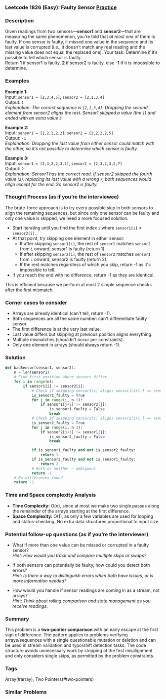### Leetcode 1826 (Easy): Faulty Sensor [Practice](https://leetcode.com/problems/faulty-sensor)

### Description  
Given readings from two sensors—**sensor1** and **sensor2**—that are measuring the same phenomenon, you're told that *at most one* of them is faulty. If one sensor is faulty, it missed one value in the sequence and its last value is corrupted (i.e., it doesn't match any real reading and the missing value does not equal the replaced one). Your task: Determine if it’s possible to tell which sensor is faulty.  
Return **1** if sensor1 is faulty, **2** if sensor2 is faulty, else **-1** if it is impossible to determine.

### Examples  

**Example 1:**  
Input: `sensor1 = [2,3,4,5]`, `sensor2 = [2,1,3,4]`  
Output: `1`  
*Explanation: The correct sequence is `[2,1,3,4]`. Dropping the second element from sensor2 aligns the rest. Sensor1 skipped a value (the `1`) and ended with an extra value `5`.*

**Example 2:**  
Input: `sensor1 = [2,2,2,2,2]`, `sensor2 = [2,2,2,2,5]`  
Output: `-1`  
*Explanation: Dropping the last value from either sensor could match with the other, so it's not possible to determine which sensor is faulty.*

**Example 3:**  
Input: `sensor1 = [2,3,2,2,3,2]`, `sensor2 = [2,3,2,3,2,7]`  
Output: `2`  
*Explanation: Sensor1 has the correct read. If sensor2 skipped the fourth value (`2`), replacing its last value with a wrong `7`, both sequences would align except for the end. So sensor2 is faulty.*

### Thought Process (as if you’re the interviewee)  

The brute-force approach is to try every possible skip in both sensors to align the remaining sequences, but since only one sensor can be faulty and only one value is skipped, we need a more focused solution.

- Start iterating until you find the first index `i` where `sensor1[i]` ≠ `sensor2[i]`.
- At that point, try skipping one element in either sensor:
    - If after skipping `sensor1[i]`, the rest of `sensor1` matches `sensor2` from `i` onward, sensor1 is faulty (return 1).
    - If after skipping `sensor2[i]`, the rest of `sensor2` matches `sensor1` from `i` onward, sensor2 is faulty (return 2).
    - If the rest matches regardless of which you skip, return -1 as it's impossible to tell.
- If you reach the end with no difference, return -1 as they are identical.

This is efficient because we perform at most 2 simple sequence checks after the first mismatch.

### Corner cases to consider  
- Arrays are already identical (can't tell, return -1).
- Both sequences are all the same number: can't differentiate faulty sensor.
- The first difference is at the very last value.
- Last value differs but skipping at previous position aligns everything.
- Multiple mismatches (shouldn't occur per constraints).
- Only one element in arrays (should always return -1).

### Solution

```python
def badSensor(sensor1, sensor2):
    n = len(sensor1)
    # Find first position where sensors differ
    for i in range(n):
        if sensor1[i] != sensor2[i]:
            # Check if skipping sensor1[i] aligns sensor1[i+1:] == sensor2[i:]
            is_sensor1_faulty = True
            for j in range(i, n-1):
                if sensor1[j+1] != sensor2[j]:
                    is_sensor1_faulty = False
                    break
            # Check if skipping sensor2[i] aligns sensor2[i+1:] == sensor1[i:]
            is_sensor2_faulty = True
            for j in range(i, n-1):
                if sensor2[j+1] != sensor1[j]:
                    is_sensor2_faulty = False
                    break

            if is_sensor1_faulty and not is_sensor2_faulty:
                return 1
            if is_sensor2_faulty and not is_sensor1_faulty:
                return 2
            # Both or neither — ambiguous
            return -1
    # No differences found
    return -1
```

### Time and Space complexity Analysis  

- **Time Complexity:** O(n), since at most we make two single passes along the remainder of the arrays starting at the first difference.
- **Space Complexity:** O(1), as only a few variables are used for looping and status-checking. No extra data structures proportional to input size.

### Potential follow-up questions (as if you’re the interviewer)  

- What if more than one value can be missed or corrupted in a faulty sensor?  
  *Hint: How would you track and compare multiple skips or swaps?*

- If both sensors can potentially be faulty, how could you detect both errors?  
  *Hint: Is there a way to distinguish errors when both have issues, or is more information needed?*

- How would you handle if sensor readings are coming in as a stream, not arrays?  
  *Hint: Think about rolling comparison and state management as you receive readings.*

### Summary

This problem is a **two-pointer comparison** with an early escape at the first sign of difference. The pattern applies to problems verifying arrays/sequences with a single questionable mutation or deletion and can be used in stream validation and typo/shift detection tasks. The code structure avoids unnecessary work by stopping at the first misalignment and only considers single skips, as permitted by the problem constraints.

### Tags
Array(#array), Two Pointers(#two-pointers)

### Similar Problems
